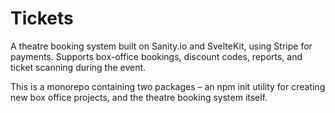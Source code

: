 # Tickets

A theatre booking system built on Sanity.io and SvelteKit, using Stripe for payments. Supports box-office bookings, discount codes, reports, and ticket scanning during the event.

This is a monorepo containing two packages – an npm init utility for creating new box office projects, and the theatre booking system itself.
